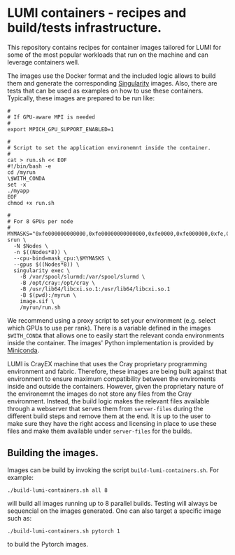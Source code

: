 # LUMI containers - recipes and build/tests infrastructure.

This repository contains recipes for container images tailored for LUMI for some of the most popular workloads that run on the machine and can leverage containers well.

The images use the Docker format and the included logic allows to build them and generate the corresponding [Singularity](https://docs.sylabs.io/guides/3.5/user-guide/introduction.html) images. 
Also, there are tests that can be used as examples on how to use these containers. 
Typically, these images are prepared to be run like:
```
#
# If GPU-aware MPI is needed
#
export MPICH_GPU_SUPPORT_ENABLED=1

#
# Script to set the application environemnt inside the container.
#
cat > run.sh << EOF
#!/bin/bash -e
cd /myrun
\$WITH_CONDA
set -x
./myapp
EOF
chmod +x run.sh 

#
# For 8 GPUs per node
#
MYMASKS="0xfe000000000000,0xfe00000000000000,0xfe0000,0xfe000000,0xfe,0xfe00,0xfe00000000,0xfe0000000000"
srun \
  -N $Nodes \
  -n $((Nodes*8)) \
  --cpu-bind=mask_cpu:\$MYMASKS \
  --gpus $((Nodes*8)) \
  singularity exec \
    -B /var/spool/slurmd:/var/spool/slurmd \
    -B /opt/cray:/opt/cray \
    -B /usr/lib64/libcxi.so.1:/usr/lib64/libcxi.so.1
    -B $(pwd):/myrun \
    image.sif \
    /myrun/run.sh
```
We recommend using a proxy script to set your environment (e.g. select which GPUs to use per rank). 
There is a variable defined in the images `$WITH_CONDA` that allows one to easily start the relevant conda environments inside the container. 
The images' Python implementation is provided by [Miniconda](https://docs.conda.io/projects/miniconda/en/latest/).

LUMI is CrayEX machine that uses the Cray proprietary programming environment and fabric. 
Therefore, these images are being built against that environment to ensure maximum compatibility between the enviroments inside and outside the containers.
However, given the proprietary nature of the environemnt the images do not store any files from the Cray environment. 
Instead, the build logic makes the relevant files available through a webserver that serves them from `server-files` during the different build steps and remove them at the end.
It is up to the user to make sure they have the right access and licensing in place to use these files and make them available under `server-files` for the builds.

## Building the images.
Images can be build by invoking the script `build-lumi-containers.sh`. For example:
```
./build-lumi-containers.sh all 8
```
will build all images running up to 8 parallel builds. Testing will always be sequencial on the images generated.
One can also target a specific image such as:
```
./build-lumi-containers.sh pytorch 1
```
to build the Pytorch images.
